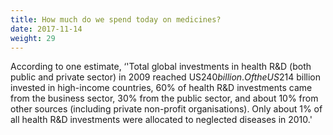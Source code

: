```yaml
---
title: How much do we spend today on medicines?
date: 2017-11-14
weight: 29
---
```


According to one estimate, ‘'Total global investments in health R&D (both public and private sector) in 2009 reached US$240 billion. Of the US$214 billion invested in high-income countries, 60% of health R&D investments came from the business sector, 30% from the public sector, and about 10% from other sources (including private non-profit organisations). Only about 1% of all health R&D investments were allocated to neglected diseases in 2010.'
